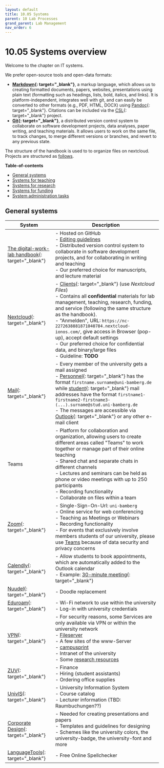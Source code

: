 ```yaml
---
layout: default
title: 10.05 Systems
parent: 10 Lab Processes
grand_parent: Lab Management
nav_order: 6
---
```


# 10.05 Systems overview

Welcome to the chapter on IT systems.
<!-- 
This guide is intended to offer you with a useful overview on the many IT technologies and tools that support the administrative processes and lead you to the right places to learn more about them.
This manual will serve as resource for navigating the digital environment, from learning platforms to communication tools, data analysis software to writing tools.
-->
We prefer open-source tools and open-data formats:

- **[Markdown](https://www.markdownguide.org/){: target="_blank"}**, a markup language, which allows us to creating formatted documents, papers, websites, presentations using plain text (formatting such as headings, lists, bold, italics, and links). It is platform-independent, integrates well with git, and can easily be converted to other formats (e.g., PDF, HTML, DOCX) using [Pandoc](https://pandoc.org/){: target="_blank"}. Citations can be included via the [CSL](https://citationstyles.org/){: target="_blank"} project.
- **[Git](https://git-scm.com/){: target="_blank"}**, a distributed version control system to collaborate on software development projects, data analyses, paper writing, and teaching materials. It allows users to work on the same file, to track changes, to merge different versions or branches, and revert to any previous state.

The structure of the handbook is used to to organize files on nextcloud. Projects are structured as [follows](LINK).

**Table-of-contents**

- [General systems](#general-systems)
- [Systems for teaching](../../30-teaching/30_processes/30.03.systems.html)
- [Systems for research](../../20-research/20_processes/20.03.systems.html)
- [Systems for funding](../../40-funding/40_processes/40.03.systems.html)
- [System administration tasks](10.90.administration.html)

## General systems

<!--
{: .highlight }
Zoom will be replaced by [jitsi](https://jitsi.org/){: target="_blank"} as a default (see [nextcloud-jitsi](https://github.com/nextcloud/jitsi?tab=readme-ov-file){: target="_blank"}).
-->

System | Description |
---|---|
[The digital-work-lab handbook](https://digital-work-lab.github.io/handbook/){: target="_blank"}| - Hosted on GitHub<br>- [Editing guidelines](10.10.handbook.html)<br>- Distributed version control system to collaborate in software development projects, and for collaborating in writing and teaching<br>- Our preferred choice for manuscripts, and lecture material |
[Nextcloud](https://nc-2272638881871040784.nextcloud-ionos.com/){: target="_blank"}| - [Clients](https://nextcloud.com/de/install/#install-clients){: target="_blank"} (use *Nextcloud Files*)<br>- Contains all **confidential** materials for lab management, teaching, research, funding, and service (following the same structure as the handbook).<br>- "Anmelden", URL: ``https://nc-2272638881871040784.nextcloud-ionos.com/``, give access in Browser (pop-up), accept default settings<br>- Our preferred choice for confidential data, and binary/large files<br>- Guideline: **TODO** |
[Mail](https://www.uni-bamberg.de/its/dienstleistungen/mail/zugriff/){: target="_blank"}| - Every member of the university gets a mail assigned<br>- [Personnel](https://www.uni-bamberg.de/its/dienstleistungen/mail/wlv/){: target="_blank"} has the format `firstname.surname@uni-bamberg.de` while [student](https://www.uni-bamberg.de/its/dienstleistungen/mail/studium/){: target="_blank"} mail addresses have the format `firstname1-firstname2-firstname3-(...).surname@stud.uni-bamberg.de`<br>- The messages are accessible via [Outlook](https://www.uni-bamberg.de/its/dienstleistungen/mail/zugriff/outlook/){: target="_blank"} or any other e-mail client |
Teams | - Platform for collaboration and organization, allowing users to create different areas called "Teams" to work together or manage part of their online teaching<br>- Shared chat and separate chats in different channels<br>- Lectures and seminars can be held as phone or video meetings with up to 250 participants<br>- Recording functionality<br>- Collaborate on files within a team |
[Zoom](https://www.uni-bamberg.de/its/dienstleistungen/tele/video/zoom/){: target="_blank"}| - Single-Sign-On-Url: ``uni-bamberg``<br>- Online service for web conferencing<br>- Teaching as Meetings or Webinars<br>- Recording functionality<br>- For events that exclusively involve members students of our university, please use [Teams](#teams) because of data security and privacy concerns |
[Calendly](https://calendly.com/event_types/user/me){: target="_blank"}| - Allow students to book appointments, which are automatically added to the Outlook calendar<br>- Example: [30-minute meeting](https://calendly.com/gerit-wagner/30min?month=2023-07){: target="_blank"} |
[Nuudel](https://nuudel.digitalcourage.de/){: target="_blank"}| - Doodle replacement |
[Eduroam](https://www.uni-bamberg.de/its/dienstleistungen/netz/wlan/eduroam/){: target="_blank"}| - Wi-Fi network to use within the university<br>- Log-in with university credentials |
[VPN](https://www.uni-bamberg.de/its/dienstleistungen/netz/vpn/einrichten/){: target="_blank"}| - For security reasons, some Services are only available via VPN or within the university network<br>    - [Fileserver](#fileserver)<br>    - A few sites of the www-Server<br>    - [campusprint](#printing-and-scanning-campusprint)<br>    - Intranet of the university<br>    - Some [research resources](#research-resources) |
[ZUV](https://zuvportal.uni-bamberg.de/){: target="_blank"}| - Finance<br>- Hiring (student assistants)<br>- Ordering office supplies |
[UnivIS](https://univis.uni-bamberg.de/){: target="_blank"}| - University Information System<br>- Course catalog<br>- Lecturer information (TBD: Raumbuchungen??) |
[Corporate Design](https://vc.uni-bamberg.de/course/view.php?id=265){: target="_blank"}| - Needed for creating presentations and papers<br>- Templates and guidelines for designing<br>- Schemes like the university colors, the university-badge, the university-font and more |
[LanguageTools](https://languagetool.org/de){: target="_blank"}| - Free Online Spellchecker |
